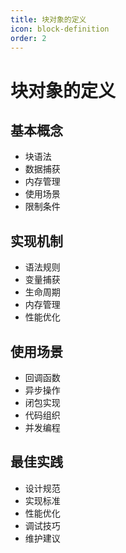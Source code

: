 ```yaml
---
title: 块对象的定义
icon: block-definition
order: 2
---
```


# 块对象的定义

## 基本概念
- 块语法
- 数据捕获
- 内存管理
- 使用场景
- 限制条件

## 实现机制
- 语法规则
- 变量捕获
- 生命周期
- 内存管理
- 性能优化

## 使用场景
- 回调函数
- 异步操作
- 闭包实现
- 代码组织
- 并发编程

## 最佳实践
- 设计规范
- 实现标准
- 性能优化
- 调试技巧
- 维护建议
